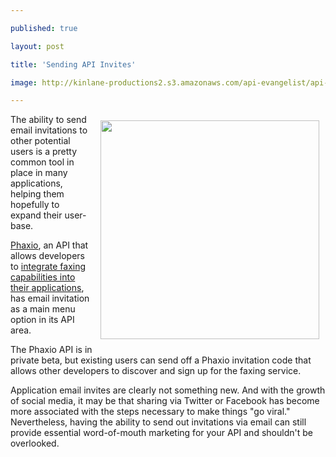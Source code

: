 ---
published: true
layout: post
title: 'Sending API Invites'
image: http://kinlane-productions2.s3.amazonaws.com/api-evangelist/api-invites.png
---

<a href="http://www.phaxio.com/"><img style="padding: 10px;" src="https://kinlane-productions2.s3.amazonaws.com/api-evangelist/api-invites.png" alt="" width="350" align="right" /></a>The ability to send email invitations to other potential users is a pretty common tool in place in many applications, helping them hopefully to expand their user-base.<p>
<a title="Phaxio" href="http://www.phaxio.com/">Phaxio</a>, an API that allows developers to <a title="integrating faxing capabilities into application" href="http://www.phaxio.com/">integrate faxing capabilities into their applications</a>, has  email invitation as a main menu option in its API area.<p>
The Phaxio API is in private beta, but existing users can send off a Phaxio invitation code that allows other developers to discover and sign up for the faxing service.<p>
Application email invites are clearly not something new.  And with the growth of social media, it may be that sharing via Twitter or Facebook has become more associated with the steps necessary to make things "go viral."  Nevertheless, having the ability to send out invitations via email can still provide essential word-of-mouth marketing for your API and shouldn't be overlooked.

